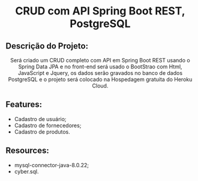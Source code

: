 <h1 align="center">CRUD com API Spring Boot REST, PostgreSQL</h1>

## Descrição do Projeto:

<p align="center">Será criado um CRUD completo com API em Spring Boot REST usando o Spring Data JPA e no front-end será usado o BootStrao com Html, 
  JavaScript e Jquery, os dados serão gravados no banco de dados PostgreSQL e o projeto será colocado na Hospedagem gratuita do Heroku Cloud.
  
</p>

## Features:

- Cadastro de usuário;
- Cadastro de fornecedores;
- Cadastro de produtos.

## Resources:

- mysql-connector-java-8.0.22;
- cyber.sql.

